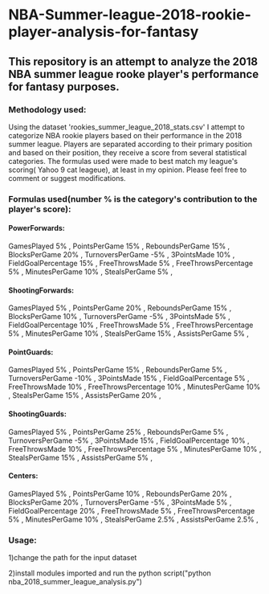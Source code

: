 # NBA-Summer-league-2018-rookie-player-analysis-for-fantasy

## This repository is an attempt to analyze the 2018  NBA summer league rooke player's performance for fantasy purposes.

### Methodology used: 

Using the dataset 'rookies_summer_league_2018_stats.csv' I attempt to categorize NBA rookie players based on their performance in the 2018 summer league. Players are separated according to their primary position and based on their position, they receive a score from several statistical categories. The formulas used were made to best match my league's scoring( Yahoo 9 cat leageue), at least in my opinion. Please feel free to comment or suggest modifications. 

### Formulas used(number % is the category's contribution to the player's score):

#### PowerForwards:

GamesPlayed 5% , 
PointsPerGame 15% , 
ReboundsPerGame 15% , 
BlocksPerGame 20% , 
TurnoversPerGame -5% , 
3PointsMade 10% ,
FieldGoalPercentage 15% ,
FreeThrowsMade 5% , 
FreeThrowsPercentage 5% , 
MinutesPerGame 10% , 
StealsPerGame 5% ,

#### ShootingForwards:

GamesPlayed 5% , 
PointsPerGame 20% , 
ReboundsPerGame 15% , 
BlocksPerGame 10% , 
TurnoversPerGame -5% ,
3PointsMade 5% ,
FieldGoalPercentage 10% , 
FreeThrowsMade 5% , 
FreeThrowsPercentage 5% , 
MinutesPerGame 10% , 
StealsPerGame 15% , 
AssistsPerGame 5% ,


#### PointGuards:

GamesPlayed 5% , 
PointsPerGame 15% , 
ReboundsPerGame 5% , 
TurnoversPerGame -10% , 
3PointsMade 15% , 
FieldGoalPercentage 5% , 
FreeThrowsMade 10% , 
FreeThrowsPercentage 10% , 
MinutesPerGame 10% , 
StealsPerGame 15% , 
AssistsPerGame 20% , 

#### ShootingGuards:

GamesPlayed 5% , 
PointsPerGame 25% , 
ReboundsPerGame 5% , 
TurnoversPerGame -5% , 
3PointsMade 15% , 
FieldGoalPercentage 10% , 
FreeThrowsMade 10% , 
FreeThrowsPercentage 5% , 
MinutesPerGame 10% , 
StealsPerGame 15% , 
AssistsPerGame 5% , 

#### Centers:

GamesPlayed 5% , 
PointsPerGame 10% , 
ReboundsPerGame 20% , 
BlocksPerGame 20% , 
TurnoversPerGame -5% , 
3PointsMade 5% , 
FieldGoalPercentage 20% , 
FreeThrowsMade 5% , 
FreeThrowsPercentage 5% ,
MinutesPerGame 10% ,
StealsPerGame 2.5% ,
AssistsPerGame 2.5% ,


### Usage:

1)change the path for the input dataset 

2)install modules imported and run the python script("python nba_2018_summer_league_analysis.py") 

